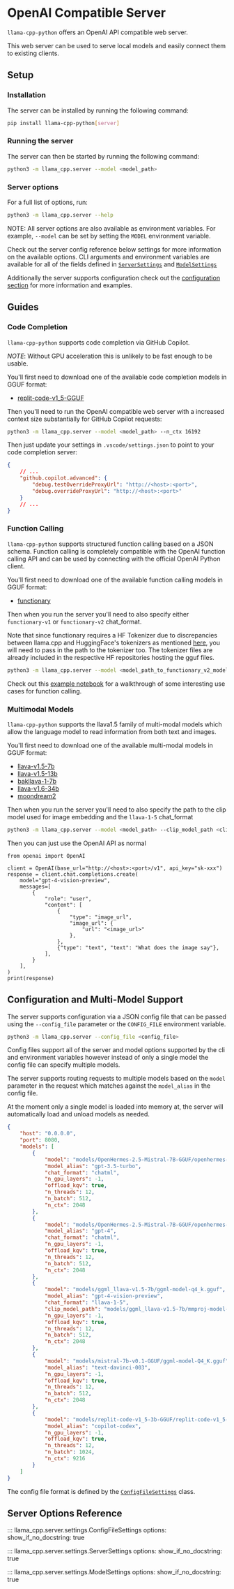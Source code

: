 # OpenAI Compatible Server

`llama-cpp-python` offers an OpenAI API compatible web server.

This web server can be used to serve local models and easily connect them to existing clients.

## Setup

### Installation

The server can be installed by running the following command:

```bash
pip install llama-cpp-python[server]
```

### Running the server

The server can then be started by running the following command:

```bash
python3 -m llama_cpp.server --model <model_path>
```

### Server options

For a full list of options, run:

```bash
python3 -m llama_cpp.server --help
```

NOTE: All server options are also available as environment variables. For example, `--model` can be set by setting the `MODEL` environment variable.

Check out the server config reference below settings for more information on the available options.
CLI arguments and environment variables are available for all of the fields defined in [`ServerSettings`](#llama_cpp.server.settings.ServerSettings) and [`ModelSettings`](#llama_cpp.server.settings.ModelSettings) 

Additionally the server supports configuration check out the [configuration section](#configuration-and-multi-model-support) for more information and examples.


## Guides

### Code Completion

`llama-cpp-python` supports code completion via GitHub Copilot.

*NOTE*: Without GPU acceleration this is unlikely to be fast enough to be usable.

You'll first need to download one of the available code completion models in GGUF format:

- [replit-code-v1_5-GGUF](https://huggingface.co/abetlen/replit-code-v1_5-3b-GGUF)

Then you'll need to run the OpenAI compatible web server with a increased context size substantially for GitHub Copilot requests:

```bash
python3 -m llama_cpp.server --model <model_path> --n_ctx 16192
```

Then just update your settings in `.vscode/settings.json` to point to your code completion server:

```json
{
    // ...
    "github.copilot.advanced": {
        "debug.testOverrideProxyUrl": "http://<host>:<port>",
        "debug.overrideProxyUrl": "http://<host>:<port>"
    }
    // ...
}
```

### Function Calling

`llama-cpp-python` supports structured function calling based on a JSON schema.
Function calling is completely compatible with the OpenAI function calling API and can be used by connecting with the official OpenAI Python client.

You'll first need to download one of the available function calling models in GGUF format:

- [functionary](https://huggingface.co/meetkai)

Then when you run the server you'll need to also specify either `functionary-v1` or `functionary-v2` chat_format.

Note that since functionary requires a HF Tokenizer due to discrepancies between llama.cpp and HuggingFace's tokenizers as mentioned [here](https://github.com/abetlen/llama-cpp-python/blob/main?tab=readme-ov-file#function-calling), you will need to pass in the path to the tokenizer too. The tokenizer files are already included in the respective HF repositories hosting the gguf files.

```bash
python3 -m llama_cpp.server --model <model_path_to_functionary_v2_model> --chat_format functionary-v2 --hf_pretrained_model_name_or_path <model_path_to_functionary_v2_tokenizer>
```

Check out this [example notebook](https://github.com/abetlen/llama-cpp-python/blob/main/examples/notebooks/Functions.ipynb) for a walkthrough of some interesting use cases for function calling.

### Multimodal Models

`llama-cpp-python` supports the llava1.5 family of multi-modal models which allow the language model to
read information from both text and images.

You'll first need to download one of the available multi-modal models in GGUF format:

- [llava-v1.5-7b](https://huggingface.co/mys/ggml_llava-v1.5-7b)
- [llava-v1.5-13b](https://huggingface.co/mys/ggml_llava-v1.5-13b)
- [bakllava-1-7b](https://huggingface.co/mys/ggml_bakllava-1)
- [llava-v1.6-34b](https://huggingface.co/cjpais/llava-v1.6-34B-gguf)
- [moondream2](https://huggingface.co/vikhyatk/moondream2)

Then when you run the server you'll need to also specify the path to the clip model used for image embedding and the `llava-1-5` chat_format

```bash
python3 -m llama_cpp.server --model <model_path> --clip_model_path <clip_model_path> --chat_format llava-1-5
```

Then you can just use the OpenAI API as normal

```python3
from openai import OpenAI

client = OpenAI(base_url="http://<host>:<port>/v1", api_key="sk-xxx")
response = client.chat.completions.create(
    model="gpt-4-vision-preview",
    messages=[
        {
            "role": "user",
            "content": [
                {
                    "type": "image_url",
                    "image_url": {
                        "url": "<image_url>"
                    },
                },
                {"type": "text", "text": "What does the image say"},
            ],
        }
    ],
)
print(response)
```

## Configuration and Multi-Model Support

The server supports configuration via a JSON config file that can be passed using the `--config_file` parameter or the `CONFIG_FILE` environment variable.

```bash
python3 -m llama_cpp.server --config_file <config_file>
```

Config files support all of the server and model options supported by the cli and environment variables however instead of only a single model the config file can specify multiple models.

The server supports routing requests to multiple models based on the `model` parameter in the request which matches against the `model_alias` in the config file.

At the moment only a single model is loaded into memory at, the server will automatically load and unload models as needed.

```json
{
    "host": "0.0.0.0",
    "port": 8080,
    "models": [
        {
            "model": "models/OpenHermes-2.5-Mistral-7B-GGUF/openhermes-2.5-mistral-7b.Q4_K_M.gguf",
            "model_alias": "gpt-3.5-turbo",
            "chat_format": "chatml",
            "n_gpu_layers": -1,
            "offload_kqv": true,
            "n_threads": 12,
            "n_batch": 512,
            "n_ctx": 2048
        },
        {
            "model": "models/OpenHermes-2.5-Mistral-7B-GGUF/openhermes-2.5-mistral-7b.Q4_K_M.gguf",
            "model_alias": "gpt-4",
            "chat_format": "chatml",
            "n_gpu_layers": -1,
            "offload_kqv": true,
            "n_threads": 12,
            "n_batch": 512,
            "n_ctx": 2048
        },
        {
            "model": "models/ggml_llava-v1.5-7b/ggml-model-q4_k.gguf",
            "model_alias": "gpt-4-vision-preview",
            "chat_format": "llava-1-5",
            "clip_model_path": "models/ggml_llava-v1.5-7b/mmproj-model-f16.gguf",
            "n_gpu_layers": -1,
            "offload_kqv": true,
            "n_threads": 12,
            "n_batch": 512,
            "n_ctx": 2048
        },
        {
            "model": "models/mistral-7b-v0.1-GGUF/ggml-model-Q4_K.gguf",
            "model_alias": "text-davinci-003",
            "n_gpu_layers": -1,
            "offload_kqv": true,
            "n_threads": 12,
            "n_batch": 512,
            "n_ctx": 2048
        },
        {
            "model": "models/replit-code-v1_5-3b-GGUF/replit-code-v1_5-3b.Q4_0.gguf",
            "model_alias": "copilot-codex",
            "n_gpu_layers": -1,
            "offload_kqv": true,
            "n_threads": 12,
            "n_batch": 1024,
            "n_ctx": 9216
        }
    ]
}
```

The config file format is defined by the [`ConfigFileSettings`](#llama_cpp.server.settings.ConfigFileSettings) class.

## Server Options Reference

::: llama_cpp.server.settings.ConfigFileSettings
    options:
        show_if_no_docstring: true

::: llama_cpp.server.settings.ServerSettings
    options:
        show_if_no_docstring: true

::: llama_cpp.server.settings.ModelSettings
    options:
        show_if_no_docstring: true
